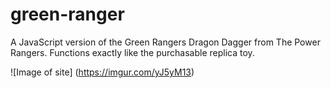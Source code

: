 # green-ranger
A JavaScript version of the Green Rangers Dragon Dagger from The Power Rangers. Functions exactly like the purchasable replica toy.

![Image of site]
(https://imgur.com/yJ5yM13)
